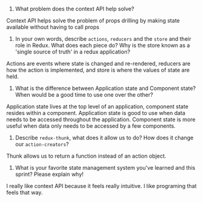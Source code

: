 1. What problem does the context API help solve?

Context API helps solve the problem of props drilling by making state available without having to call props

1. In your own words, describe `actions`, `reducers` and the `store` and their role in Redux. What does each piece do? Why is the store known as a 'single source of truth' in a redux application?

Actions are events where state is changed and re-rendered, reducers are how the action is implemented, and store is where the values of state are held.

1. What is the difference between Application state and Component state? When would be a good time to use one over the other?

Application state lives at the top level of an application, component state resides within a component. Application state is good to use when data needs to be accessed throughout the application. Component state is more useful when data only needs to be accessed by a few components.

1. Describe `redux-thunk`, what does it allow us to do? How does it change our `action-creators`?

Thunk allows us to return a function instead of an action object.

1. What is your favorite state management system you've learned and this sprint? Please explain why!

I really like context API because it feels really intuitive. I like programing that feels that way.
